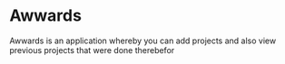 # Awwards
Awwards is an application whereby you can add projects and also view previous projects that were done therebefor
